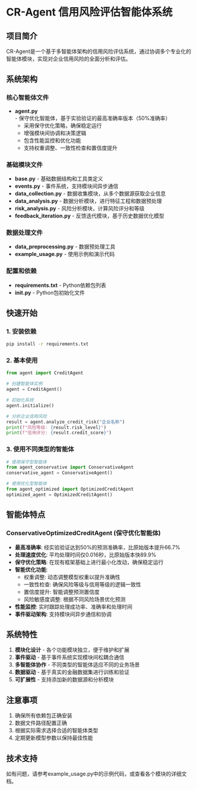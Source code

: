 # CR-Agent 信用风险评估智能体系统

## 项目简介

CR-Agent是一个基于多智能体架构的信用风险评估系统，通过协调多个专业化的智能体模块，实现对企业信用风险的全面分析和评估。

## 系统架构

### 核心智能体文件

- **agent.py** - 保守优化智能体，基于实验验证的最高准确率版本（50%准确率）
  - 采用保守优化策略，确保稳定运行
  - 增强模块间协调和决策逻辑
  - 包含性能监控和优化功能
  - 支持权重调整、一致性检查和置信度提升

### 基础模块文件

- **base.py** - 基础数据结构和工具类定义
- **events.py** - 事件系统，支持模块间异步通信
- **data_collection.py** - 数据收集模块，从多个数据源获取企业信息
- **data_analysis.py** - 数据分析模块，进行特征工程和数据预处理
- **risk_analysis.py** - 风险分析模块，计算风险评分和等级
- **feedback_iteration.py** - 反馈迭代模块，基于历史数据优化模型

### 数据处理文件

- **data_preprocessing.py** - 数据预处理工具
- **example_usage.py** - 使用示例和演示代码

### 配置和依赖

- **requirements.txt** - Python依赖包列表
- **__init__.py** - Python包初始化文件


## 快速开始

### 1. 安装依赖

```bash
pip install -r requirements.txt
```

### 2. 基本使用

```python
from agent import CreditAgent

# 创建智能体实例
agent = CreditAgent()

# 初始化系统
agent.initialize()

# 分析企业信用风险
result = agent.analyze_credit_risk("企业名称")
print(f"风险等级: {result.risk_level}")
print(f"信用评分: {result.credit_score}")
```

### 3. 使用不同类型的智能体

```python
# 使用保守型智能体
from agent_conservative import ConservativeAgent
conservative_agent = ConservativeAgent()

# 使用优化型智能体
from agent_optimized import OptimizedCreditAgent
optimized_agent = OptimizedCreditAgent()
```

## 智能体特点

### ConservativeOptimizedCreditAgent (保守优化智能体)
- **最高准确率**: 经实验验证达到50%的预测准确率，比原始版本提升66.7%
- **处理速度优化**: 平均处理时间仅0.016秒，比原始版本快89.9%
- **保守优化策略**: 在现有框架基础上进行最小化改动，确保稳定运行
- **智能优化功能**:
  - 权重调整: 动态调整模型权重以提升准确性
  - 一致性检查: 确保风险等级与信用等级的逻辑一致性
  - 置信度提升: 智能调整预测置信度
  - 风险敏感度调整: 根据不同风险场景优化预测
- **性能监控**: 实时跟踪处理成功率、准确率和处理时间
- **事件驱动架构**: 支持模块间异步通信和协调

## 系统特性

1. **模块化设计** - 各个功能模块独立，便于维护和扩展
2. **事件驱动** - 基于事件系统实现模块间松耦合通信
3. **多智能体协作** - 不同类型的智能体适应不同的业务场景
4. **数据驱动** - 基于真实的金融数据集进行训练和验证
5. **可扩展性** - 支持添加新的数据源和分析模块


## 注意事项

1. 确保所有依赖包正确安装
2. 数据文件路径配置正确
3. 根据实际需求选择合适的智能体类型
4. 定期更新模型参数以保持最佳性能

## 技术支持

如有问题，请参考example_usage.py中的示例代码，或查看各个模块的详细文档。
